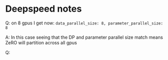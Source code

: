 # Deepspeed notes


Q: on 8 gpus I get now: `data_parallel_size: 8, parameter_parallel_size: 8`

A: In this case seeing that the DP and parameter parallel size match means ZeRO will partition across all gpus

Q:
